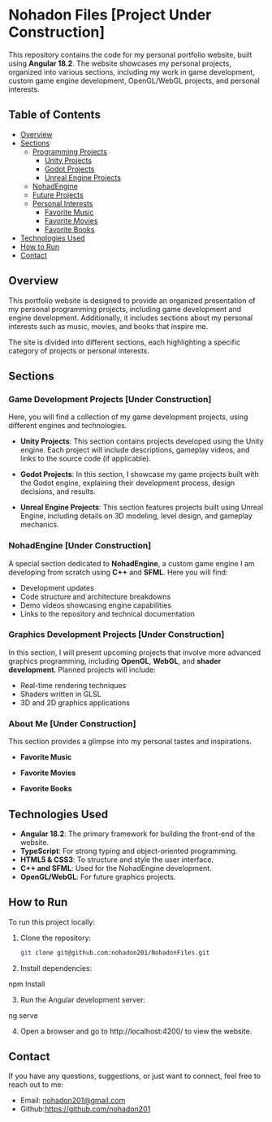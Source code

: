 # Nohadon Files [Project Under Construction]

This repository contains the code for my personal portfolio website, built using **Angular 18.2**. The website showcases my personal projects, organized into various sections, including my work in game development, custom game engine development, OpenGL/WebGL projects, and personal interests.

## Table of Contents
- [Overview](#overview)
- [Sections](#sections)
  - [Programming Projects](#programming-projects)
    - [Unity Projects](#unity-projects)
    - [Godot Projects](#godot-projects)
    - [Unreal Engine Projects](#unreal-engine-projects)
  - [NohadEngine](#nohadengine)
  - [Future Projects](#future-projects)
  - [Personal Interests](#personal-interests)
    - [Favorite Music](#favorite-music)
    - [Favorite Movies](#favorite-movies)
    - [Favorite Books](#favorite-books)
- [Technologies Used](#technologies-used)
- [How to Run](#how-to-run)
- [Contact](#contact)

## Overview
This portfolio website is designed to provide an organized presentation of my personal programming projects, including game development and engine development. Additionally, it includes sections about my personal interests such as music, movies, and books that inspire me.

The site is divided into different sections, each highlighting a specific category of projects or personal interests.

## Sections

### Game Development Projects [Under Construction]
Here, you will find a collection of my game development projects, using different engines and technologies.

- **Unity Projects**: This section contains projects developed using the Unity engine. Each project will include descriptions, gameplay videos, and links to the source code (if applicable).
  
- **Godot Projects**: In this section, I showcase my game projects built with the Godot engine, explaining their development process, design decisions, and results.

- **Unreal Engine Projects**: This section features projects built using Unreal Engine, including details on 3D modeling, level design, and gameplay mechanics.

### NohadEngine [Under Construction]
A special section dedicated to **NohadEngine**, a custom game engine I am developing from scratch using **C++** and **SFML**. Here you will find:

- Development updates
- Code structure and architecture breakdowns
- Demo videos showcasing engine capabilities
- Links to the repository and technical documentation

### Graphics Development Projects [Under Construction]
In this section, I will present upcoming projects that involve more advanced graphics programming, including **OpenGL**, **WebGL**, and **shader development**. Planned projects will include:

- Real-time rendering techniques
- Shaders written in GLSL
- 3D and 2D graphics applications

### About Me [Under Construction]
This section provides a glimpse into my personal tastes and inspirations.

- **Favorite Music**
  
- **Favorite Movies**
  
- **Favorite Books**

## Technologies Used
- **Angular 18.2**: The primary framework for building the front-end of the website.
- **TypeScript**: For strong typing and object-oriented programming.
- **HTML5 & CSS3**: To structure and style the user interface.
- **C++ and SFML**: Used for the NohadEngine development.
- **OpenGL/WebGL**: For future graphics projects.

## How to Run
To run this project locally:

1. Clone the repository:
   ```bash
   git clone git@github.com:nohadon201/NohadonFiles.git

2. Install dependencies:
  
  npm Install

3. Run the Angular development server:

  ng serve

4. Open a browser and go to http://localhost:4200/ to view the website.

## Contact

If you have any questions, suggestions, or just want to connect, feel free to reach out to me:

- Email: nohadon201@gmail.com
- Github:https://github.com/nohadon201

